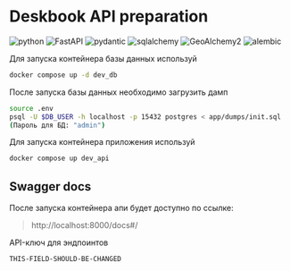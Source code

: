 # Deskbook API preparation
![python](https://img.shields.io/static/v1?label=Python&message=3.10&color=<COLOR>)
![FastAPI](https://img.shields.io/static/v1?label=FastAPI&message=0.119.0&color=<COLOR>)
![pydantic](https://img.shields.io/static/v1?label=pydantic&message=2.12.3&color=<COLOR>)
![sqlalchemy](https://img.shields.io/static/v1?label=SQLalchemy&message=2.0.44&color=<COLOR>)
![GeoAlchemy2](https://img.shields.io/static/v1?label=GeoAlchemy2&message=0.18.0&color=<COLOR>)
![alembic](https://img.shields.io/static/v1?label=alembic&message=1.17.0&color=<COLOR>)

Для запуска контейнера базы данных используй
```bash
docker compose up -d dev_db
```

После запуска базы данных необходимо загрузить дамп
```bash
source .env
psql -U $DB_USER -h localhost -p 15432 postgres < app/dumps/init.sql 
(Пароль для БД: "admin")
```

Для запуска контейнера приложения используй
```bash
docker compose up dev_api
```

## Swagger docs
После запуска контейнера апи будет доступно по ссылке:
> http://localhost:8000/docs#/

API-ключ для эндпоинтов
```bash
THIS-FIELD-SHOULD-BE-CHANGED
```